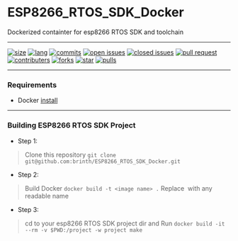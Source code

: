 # ESP8266_RTOS_SDK_Docker
Dockerized containter for esp8266 RTOS SDK and toolchain

---
[![size](https://img.shields.io/github/repo-size/brinth/ESP8266_RTOS_SDK_Docker)](https://github.com/brinth/ESP8266_RTOS_SDK_Docker)
[![lang](https://img.shields.io/github/languages/top/brinth/ESP8266_RTOS_SDK_Docker)](https://github.com/brinth/ESP8266_RTOS_SDK_Docker)
[![commits](https://img.shields.io/github/commit-activity/t/brinth/ESP8266_RTOS_SDK_Docker)](https://github.com/brinth/ESP8266_RTOS_SDK_Docker)
[![open issues](https://img.shields.io/github/issues-raw/brinth/ESP8266_RTOS_SDK_Docker)](https://github.com/brinth/ESP8266_RTOS_SDK_Docker)
[![closed issues](https://img.shields.io/github/issues-closed/brinth/ESP8266_RTOS_SDK_Docker)](https://github.com/brinth/ESP8266_RTOS_SDK_Docker)
[![pull request](https://img.shields.io/github/languages/top/brinth/ESP8266_RTOS_SDK_Docker)](https://github.com/brinth/ESP8266_RTOS_SDK_Docker)
[![contributers](https://img.shields.io/github/contributors/brinth/ESP8266_RTOS_SDK_Docker)](https://github.com/brinth/ESP8266_RTOS_SDK_Docker)
[![forks](https://img.shields.io/github/forks/brinth/ESP8266_RTOS_SDK_Docker)](https://github.com/brinth/ESP8266_RTOS_SDK_Docker)
[![star](https://img.shields.io/github/stars/brinth/ESP8266_RTOS_SDK_Docker)](https://github.com/brinth/ESP8266_RTOS_SDK_Docker)
[![pulls](https://img.shields.io/docker/pulls/brinth/ESP8266_RTOS_SDK_Docker)](https://github.com/brinth/ESP8266_RTOS_SDK_Docker)

---
### Requirements
* Docker [install](https://docs.docker.com/get-docker/)

---
### Building ESP8266 RTOS SDK Project
- Step 1:
>Clone this repository `git clone git@github.com:brinth/ESP8266_RTOS_SDK_Docker.git`
- Step 2:
> Build Docker  `docker build -t <image name> .` Replace <image name> with any readable name
- Step 3:
> cd to your esp8266 RTOS SDK project dir and Run `docker build -it --rm -v $PWD:/project -w project make`

